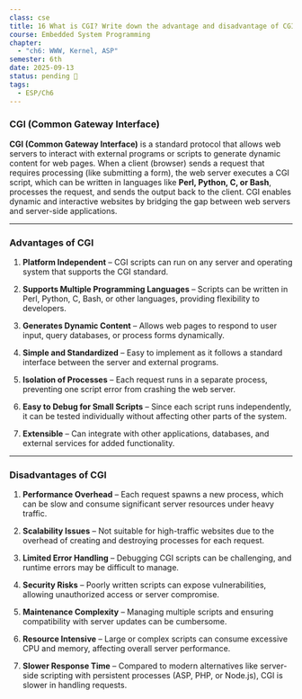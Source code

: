 ```yaml
---
class: cse
title: 16 What is CGI? Write down the advantage and disadvantage of CGI.
course: Embedded System Programming
chapter:
  - "ch6: WWW, Kernel, ASP"
semester: 6th
date: 2025-09-13
status: pending 🛑
tags:
  - ESP/Ch6
---
```

### CGI (Common Gateway Interface)

**CGI (Common Gateway Interface)** is a standard protocol that allows web servers to interact with external programs or scripts to generate dynamic content for web pages. When a client (browser) sends a request that requires processing (like submitting a form), the web server executes a CGI script, which can be written in languages like **Perl, Python, C, or Bash**, processes the request, and sends the output back to the client. CGI enables dynamic and interactive websites by bridging the gap between web servers and server-side applications.

---

### Advantages of CGI

1. **Platform Independent** – CGI scripts can run on any server and operating system that supports the CGI standard.
    
2. **Supports Multiple Programming Languages** – Scripts can be written in Perl, Python, C, Bash, or other languages, providing flexibility to developers.
    
3. **Generates Dynamic Content** – Allows web pages to respond to user input, query databases, or process forms dynamically.
    
4. **Simple and Standardized** – Easy to implement as it follows a standard interface between the server and external programs.
    
5. **Isolation of Processes** – Each request runs in a separate process, preventing one script error from crashing the web server.
    
6. **Easy to Debug for Small Scripts** – Since each script runs independently, it can be tested individually without affecting other parts of the system.
    
7. **Extensible** – Can integrate with other applications, databases, and external services for added functionality.
    

---

### Disadvantages of CGI

1. **Performance Overhead** – Each request spawns a new process, which can be slow and consume significant server resources under heavy traffic.
    
2. **Scalability Issues** – Not suitable for high-traffic websites due to the overhead of creating and destroying processes for each request.
    
3. **Limited Error Handling** – Debugging CGI scripts can be challenging, and runtime errors may be difficult to manage.
    
4. **Security Risks** – Poorly written scripts can expose vulnerabilities, allowing unauthorized access or server compromise.
    
5. **Maintenance Complexity** – Managing multiple scripts and ensuring compatibility with server updates can be cumbersome.
    
6. **Resource Intensive** – Large or complex scripts can consume excessive CPU and memory, affecting overall server performance.
    
7. **Slower Response Time** – Compared to modern alternatives like server-side scripting with persistent processes (ASP, PHP, or Node.js), CGI is slower in handling requests.
